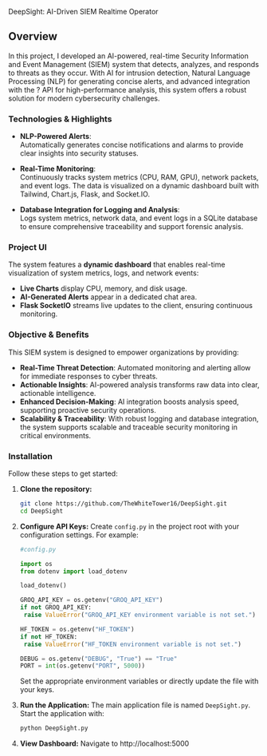  DeepSight: AI-Driven SIEM Realtime Operator&#x20;

## Overview

In this project, I developed an AI-powered, real-time Security Information and Event Management (SIEM) system that detects, analyzes, and responds to threats as they occur. With AI for intrusion detection, Natural Language Processing (NLP) for generating concise alerts, and advanced integration with the ? API for high-performance analysis, this system offers a robust solution for modern cybersecurity challenges.

### Technologies & Highlights

- **NLP-Powered Alerts**:\
  Automatically generates concise notifications and alarms to provide clear insights into security statuses.

- **Real-Time Monitoring**:\
  Continuously tracks system metrics (CPU, RAM, GPU), network packets, and event logs. The data is visualized on a dynamic dashboard built with Tailwind, Chart.js, Flask, and Socket.IO.

- **Database Integration for Logging and Analysis**:\
  Logs system metrics, network data, and event logs in a SQLite database to ensure comprehensive traceability and support forensic analysis.

### Project UI

The system features a **dynamic dashboard** that enables real-time visualization of system metrics, logs, and network events:

- **Live Charts** display CPU, memory, and disk usage.
- **AI-Generated Alerts** appear in a dedicated chat area.
- **Flask SocketIO** streams live updates to the client, ensuring continuous monitoring.

### Objective & Benefits

This SIEM system is designed to empower organizations by providing:

- **Real-Time Threat Detection**: Automated monitoring and alerting allow for immediate responses to cyber threats.
- **Actionable Insights**: AI-powered analysis transforms raw data into clear, actionable intelligence.
- **Enhanced Decision-Making**: AI integration boosts analysis speed, supporting proactive security operations.
- **Scalability & Traceability**: With robust logging and database integration, the system supports scalable and traceable security monitoring in critical environments.

### Installation

Follow these steps to get started:

1. **Clone the repository:**

   ```bash
   git clone https://github.com/TheWhiteTower16/DeepSight.git
   cd DeepSight
   ```

2. **Configure API Keys:**
   Create `config.py` in the project root with your configuration settings. For example:

   ```python
   #config.py

   import os
   from dotenv import load_dotenv

   load_dotenv()

   GROQ_API_KEY = os.getenv("GROQ_API_KEY")
   if not GROQ_API_KEY:
    raise ValueError("GROQ_API_KEY environment variable is not set.")

   HF_TOKEN = os.getenv("HF_TOKEN")
   if not HF_TOKEN:
    raise ValueError("HF_TOKEN environment variable is not set.")

   DEBUG = os.getenv("DEBUG", "True") == "True"
   PORT = int(os.getenv("PORT", 5000))
   ```

   Set the appropriate environment variables or directly update the file with your keys.

3. **Run the Application:**
   The main application file is named `DeepSight.py`. Start the application with:

   ```bash
   python DeepSight.py
   ```

4. **View Dashboard:** Navigate to http://localhost:5000
